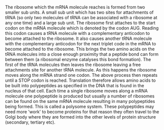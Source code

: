 The ribosome which the mRNA molecule reaches is formed from two smaller sub units. A small sub unit which has two sites for attachments of tRNA (so only two molecules of tRNA can be associated with a ribosome at any one time) and a large sub unit.
The ribosome first attaches to the start codon on the mRNA molecule which is denoted by the codon AUG. Reading this codon causes a tRNA molecule with a complementary anticodon to become attached to the ribosome. It also causes another tRNA molecule with the complementary anticodon for the next triplet code in the mRNA to become attached to the ribosome. This brings the two amino acids on the tRNA molecules into a close enough proximity that a peptide bond can form between them (a ribosomal enzyme catalyses this bond formation). The first of the tRNA molecules then leaves the ribosome leaving a free attachments site for another tRNA molecule. As this happens the ribosome moves along the mRNA strand one codon. The above process then repeats until a STOP codon is reached.
Translation therefore allows amino acids to be built into polypeptides as specified in the DNA that is found in the nucleus of that cell. Each time a single ribosome moves along a mRNA molecule one polypeptide is produced but usually a number of ribosomes can be found on the same mRNA molecule resulting in many polypeptides being formed. This is called a polysome system.
These polypeptides may need more 'work' to become proteins for that reason they often travel to the Golgi body where they are formed into the other levels of protein structure (secondary, tertiary etc).